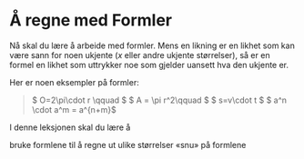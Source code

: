 # Å regne med Formler

Nå skal du lære å arbeide med formler. Mens en likning er en likhet som kan være sann for noen ukjente ($x$ eller andre ukjente størrelser), så er en formel en likhet som uttrykker noe som gjelder uansett hva den ukjente er. 

Her er noen eksempler på formler:

> $ O=2\pi\cdot r \qquad $     $ A = \pi r^2\qquad $      $ s=v\cdot t $      $ a^n \cdot a^m = a^{n+m}$ 

I denne leksjonen skal du lære å 

bruke formlene til å regne ut ulike størrelser
«snu» på formlene